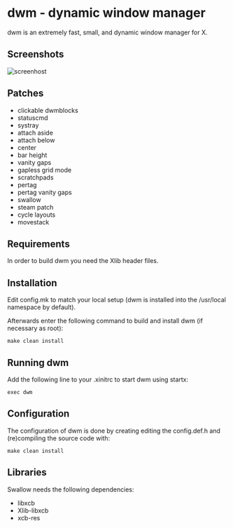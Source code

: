 dwm - dynamic window manager
============================
dwm is an extremely fast, small, and dynamic window manager for X.

Screenshots
-----------
![screenhost](https://user-images.githubusercontent.com/69723902/115807383-883ce680-a3b6-11eb-8014-538efec6d767.png)


Patches
-------
+ clickable dwmblocks
+ statuscmd
+ systray
+ attach aside 
+ attach below 
+ center
+ bar height
+ vanity gaps
+ gapless grid mode
+ scratchpads
+ pertag
+ pertag vanity gaps
+ swallow
+ steam patch 
+ cycle layouts
+ movestack

Requirements
------------
In order to build dwm you need the Xlib header files.


Installation
------------
Edit config.mk to match your local setup (dwm is installed into
the /usr/local namespace by default).

Afterwards enter the following command to build and install dwm (if
necessary as root):

    make clean install


Running dwm
-----------
Add the following line to your .xinitrc to start dwm using startx:

    exec dwm



Configuration
-------------
The configuration of dwm is done by creating editing the config.def.h
and (re)compiling the source code with:

    make clean install
    
Libraries 
---------
Swallow needs the following dependencies:
+ libxcb
+ Xlib-libxcb
+ xcb-res


   

